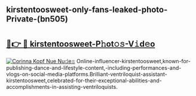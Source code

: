 ## kirstentoosweet-only-fans​-leaked-photo​-Private-(bn505)


# <h2><a href="https://mediaupload.pro?title=kirstentoosweet&ref=git">🔗👉 🔴 kirstentoosweet-P𝚑ot𝚘𝚜-V𝚒d𝚎o</a></h2>

[![Corinna Kopf Nue Nu𝚍e𝚜](https://i.imgur.com/0qMVB7G.gif)](https://mediaupload.pro?title=kirstentoosweet&ref=git)
Online-influencer-kirstentoosweet,known-for-publishing-dance-and-lifestyle-content,-including-performances-and-vlogs-on-social-media-platforms.Brilliant-ventriloquist-assistant-kirstentoosweet,celebrated-for-their-exceptional-abilities-and-accomplishments-in-assisting-ventriloquists.  
